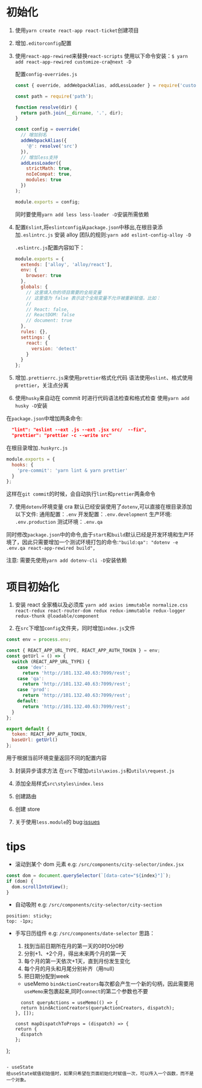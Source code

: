 # 初始化

1. 使用`yarn create react-app react-ticket`创建项目

2. 增加`.editorconfig`配置

3. 使用`react-app-rewired`来替换`react-scripts`
   使用以下命令安装：`$ yarn add react-app-rewired customize-cra@next -D`

   配置`config-overrides.js`

   ```javascript
   const { override, addWebpackAlias, addLessLoader } = require('customize-cra');

   const path = require('path');

   function resolve(dir) {
     return path.join(__dirname, '.', dir);
   }

   const config = override(
     // 增加别名
     addWebpackAlias({
       '@': resolve('src')
     }),
     // 增加less支持
     addLessLoader({
       strictMath: true,
       noIeCompat: true,
       modules: true
     })
   );

   module.exports = config;
   ```

   同时要使用`yarn add less less-loader -D`安装所需依赖

4. 配置`Eslint`,将`eslintconfig`从`package.json`中移出,在根目录添加`.eslintrc.js`
   安装 alloy 团队的规则:`yarn add eslint-config-alloy -D`

   `.eslintrc.js`配置内容如下：

   ```javascript
   module.exports = {
     extends: ['alloy', 'alloy/react'],
     env: {
       browser: true
     },
     globals: {
       // 这里填入你的项目需要的全局变量
       // 这里值为 false 表示这个全局变量不允许被重新赋值，比如：
       //
       // React: false,
       // ReactDOM: false
       // document: true
     },
     rules: {},
     settings: {
       react: {
         version: 'detect'
       }
     }
   };
   ```

5. 增加`.prettierrc.js`来使用`prettier`格式化代码
   语法使用`eslint`、格式使用`prettier`，关注点分离

6. 使用`husky`来自动在 commit 时进行代码语法检查和格式检查
   使用`yarn add husky -D`安装

在`package.json`中增加两条命令:

```json
  "lint": "eslint --ext .js --ext .jsx src/  --fix",
  "prettier": "prettier -c --write src"
```

在根目录增加`.huskyrc.js`

```javascript
module.exports = {
  hooks: {
    'pre-commit': 'yarn lint & yarn prettier'
  }
};
```

这样在`git commit`的时候，会自动执行`lint`和`prettier`两条命令

7. 使用`dotenv`环境变量
   cra 默认已经安装使用了`dotenv`,可以直接在根目录添加以下文件:
   通用配置：`.env`
   开发配置：`.env.development`
   生产环境: `.env.production`
   测试环境：`.env.qa`

同时修改`package.json`中的命令,由于`start`和`build`默认已经是开发环境和生产环境了，因此只需要增加一个测试环境打包的命令:`"build:qa": "dotenv -e .env.qa react-app-rewired build",`

注意: 需要先使用`yarn add dotenv-cli -D`安装依赖

# 项目初始化

1. 安装 react 全家桶以及必须库
   `yarn add axios immutable normalize.css react-redux react-router-dom redux redux-immutable redux-logger redux-thunk @loadable/component`

2. 在`src`下增加`config`文件夹，同时增加`index.js`文件

```javascript
const env = process.env;

const { REACT_APP_URL_TYPE, REACT_APP_AUTH_TOKEN } = env;
const getUrl = () => {
  switch (REACT_APP_URL_TYPE) {
    case 'dev':
      return 'http://101.132.40.63:7099/rest';
    case 'qa':
      return 'http://101.132.40.63:7099/rest';
    case 'prod':
      return 'http://101.132.40.63:7099/rest';
    default:
      return 'http://101.132.40.63:7099/rest';
  }
};

export default {
  token: REACT_APP_AUTH_TOKEN,
  baseUrl: getUrl()
};
```

用于根据当前环境变量返回不同的配置内容

3. 封装异步请求方法
   在`src`下增加`utils\axios.js`和`utils\request.js`

4. 添加全局样式`src\styles\index.less`

5. 创建路由

6. 创建 store

7. 关于使用`less.module`的 bug:[issues](https://github.com/arackaf/customize-cra/issues/242)

# tips

- 滚动到某个 dom 元素
  e.g: `/src/components/city-selector/index.jsx`

```javascript
const dom = document.querySelector(`[data-cate="${index}"]`);
if (dom) {
  dom.scrollIntoView();
}
```

- 自动吸附
  e.g: `/src/components/city-selector/city-section`

```less
position: sticky;
top: -1px;
```


- 手写日历组件
  e.g: `/src/components/date-selector`
  思路：
  1. 找到当前日期所在月的第一天的0时0分0秒
  2. 分别+1、+2个月，得出未来两个月的第一天
  3. 每个月的第一天依次+1天，直到月份发生变化
  4. 每个月的月头和月尾分别补齐（用null）
  5. 把日期分配到week

  - useMemo
  `bindActionCreators`每次都会产生一个新的句柄，因此需要用`useMemo`来包裹起来,同时`connect`的第二个参数也不要
  ```
    const queryActions = useMemo(() => {
    return bindActionCreators(queryActionCreators, dispatch);
  }, []);

  const mapDispatchToProps = (dispatch) => {
  return {
    dispatch
  };
};
```

- useState
给useState赋值初始值时，如果只希望在页面初始化时赋值一次，可以传入一个函数，而不是一个对象。

